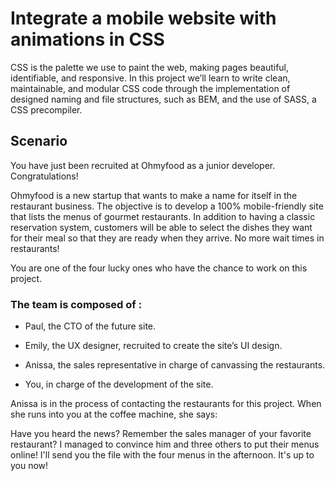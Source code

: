 # Integrate a mobile website with animations in CSS

CSS is the palette we use to paint the web, making pages beautiful, identifiable, and responsive. In this project we’ll learn to write clean, maintainable, and modular CSS code through the implementation of designed naming and file structures, such as BEM, and the use of SASS, a CSS precompiler.

## Scenario

You have just been recruited at Ohmyfood as a junior developer. Congratulations!

Ohmyfood is a new startup that wants to make a name for itself in the restaurant business. The objective is to develop a 100% mobile-friendly site that lists the menus of gourmet restaurants. In addition to having a classic reservation system, customers will be able to select the dishes they want for their meal so that they are ready when they arrive. No more wait times in restaurants!

You are one of the four lucky ones who have the chance to work on this project.

### The team is composed of :

- Paul, the CTO of the future site.

- Emily, the UX designer, recruited to create the site’s UI design.

- Anissa, the sales representative in charge of canvassing the restaurants.

- You, in charge of the development of the site.

Anissa is in the process of contacting the restaurants for this project. When she runs into you at the coffee machine, she says:

Have you heard the news? Remember the sales manager of your favorite restaurant? I managed to convince him and three others to put their menus online! I'll send you the file with the four menus in the afternoon. It's up to you now!
